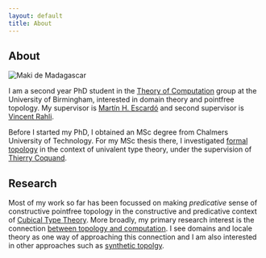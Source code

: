 ```yaml
---
layout: default
title: About
---
```


## About

<img src="/~axt978/assets/images/maki-de-madagascar.jpg" alt="Maki de Madagascar"/>

I am a second year PhD student in the [Theory of Computation][1] group at the
University of Birmingham, interested in domain theory and pointfree topology. My
supervisor is [Martín H. Escardó][2] and second supervisor is [Vincent
Rahli][3].

Before I started my PhD, I obtained an MSc degree from Chalmers University of
Technology. For my MSc thesis there, I investigated [formal topology][4] in the
context of univalent type theory, under the supervision of [Thierry Coquand][5].

## Research

Most of my work so far has been focussed on making _predicative_ sense of
constructive pointfree topology in the constructive and predicative context of
[Cubical Type Theory][13]. More broadly, my primary research interest is the
connection [between topology and computation][12]. I see domains and locale
theory as one way of approaching this connection and I am also interested in
other approaches such as [synthetic topolgy][10].

[1]: https://www.birmingham.ac.uk/research/activity/computer-science/theory-of-computation
[2]: https://www.cs.bham.ac.uk/~mhe
[3]: https://www.cs.bham.ac.uk/~rahliv
[4]: http://www.cse.chalmers.se/~coquand/formal.html
[5]: http://www.cse.chalmers.se/~coquand/
[6]: https://en.wikipedia.org/wiki/Univalent_foundations
[10]: https://www.sciencedirect.com/science/article/pii/S1571066104051357
[11]: https://www.worldscientific.com/worldscibooks/10.1142/12263
[12]: https://www.cs.bham.ac.uk/~mhe/.talks/popl2012/escardo-popl2012.pdf#page=24
[13]: https://ncatlab.org/nlab/show/cubical+type+theory